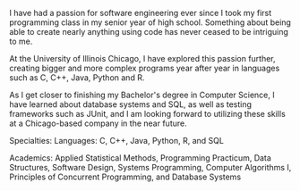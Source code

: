 I have had a passion for software engineering ever since I took my first programming class in my senior year of high school. Something about being able to create nearly anything using code has never ceased to be intriguing to me.

At the University of Illinois Chicago, I have explored this passion further, creating bigger and more complex programs year after year in languages such as C, C++, Java, Python and R.

As I get closer to finishing my Bachelor's degree in Computer Science, I have learned about database systems and SQL, as well as testing frameworks such as JUnit, and I am looking forward to utilizing these skills at a Chicago-based company in the near future.

Specialties: Languages: C, C++, Java, Python, R, and SQL

Academics: Applied Statistical Methods, Programming Practicum, Data Structures, Software Design, Systems Programming, Computer Algorithms I, Principles of Concurrent Programming, and Database Systems

